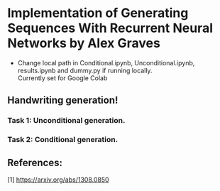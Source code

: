 # Implementation of Generating Sequences With Recurrent Neural Networks by Alex Graves
 
 
 * Change local path in  Conditional.ipynb, Unconditional.ipynb, results.ipynb and dummy.py if running locally.   
   Currently set for Google Colab
 
## Handwriting generation!

### Task 1: Unconditional generation.

### Task 2: Conditional generation.


## References:
 [1] https://arxiv.org/abs/1308.0850
